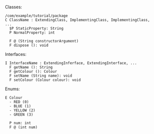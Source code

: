 Classes:

    /com/example/tutorial/package
    C ClassName : ExtendingClass, ImplementingClass, ImplementingClass, ...
      $P StaticProperty: String
      P NormalProperty: int
      
      F @ (String constructorArgument)
      F dispose (): void

Interfaces:

    I InterfaceName : ExtendingInferface, ExtendingInterface, ...
      F getName (): String
      F getColour (): Colour
      F setName (String name): void
      F setColour (Colour colour): void

Enums:

    E Colour
      - RED (0)
      - BLUE (1)
      - YELLOW (2)
      - GREEN (3)
      
      P num: int
      F @ (int num)
